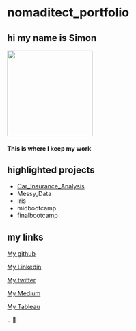 # nomaditect_portfolio 


## hi my name is Simon

<img src="https://user-images.githubusercontent.com/44263926/141116364-a23936bb-6758-4d7a-9eec-9626cd4a0e55.png" width="200" height="200"> 

#### This is where I keep my work
 


## highlighted projects
* [Car_Insurance_Analysis](https://github.com/nomaditect/nomaditect_portfolio/tree/main/highlighted_projects/Car_Insurance_Analysis)
* Messy_Data
* Iris
* midbootcamp
* finalbootcamp





## my links
[My github](https://github.com/nomaditect)

[My Linkedin](https://www.linkedin.com/in/simon-stewart-b5a0b1a1/)

[My twitter](https://twitter.com/nomaditect_)

[My Medium](https://medium.com/@nomaditect)

[My Tableau](https://public.tableau.com/app/profile/simon.stewart)

..
🌊
